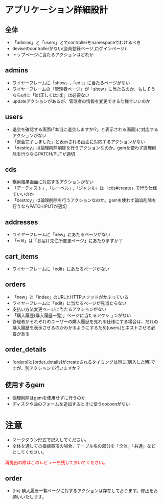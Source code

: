 # アプリケーション詳細設計
## 全体
- 「admins」と「users」とでcontrollerをnamespaceでわけるべき
- deviseのcontrollerがない(会員登録ページ,ログインページ)
- トップページに当たるアクションはどれか

## admins
- ワイヤーフレームに「show」,「edit」に当たるページがない
- ワイヤーフレームの「管理者ページ」が「show」に当たるのか、もしそうならurlに「id(正しくは:id)」は必要ない
- updateアクションがあるが、管理者の情報を変更できる仕様でいいのか

## users
- 退会を確認する画面(「本当に退会しますか!?」と表示される画面)に対応するアクションがない
- 「退会完了しました」と表示される画面に対応するアクションがない
- 「destroy」は論理削除削除を行うアクションなのか。gemを使わず論理削除を行うならPATCH/PUTが適切

## cds
- 検索結果画面に対応するアクションがない
- 「アーティスト」,「レーベル」,「ジャンル」は「cds#create」で行う仕様でいいのか
- 「destroy」は論理削除を行うアクションなのか。gemを使わず論旨削除を行うならPATCH/PUTが適切

## addresses
- ワイヤーフレームに「new」にあたるページがない
- 「edit」は「お届け先住所変更ページ」にあたりますか？

## cart_items
- ワイヤーフレームに「edit」にあたるページがない

## orders
- 「new」と「index」のURLとHTTPメソッドがかぶっている
- ワイヤーフレームに「edit」に当たるページが見当たらない
- 支払い方法変更ページに当たるアクションがない
- 「購入履歴(購入履歴一覧)」ページに当たるアクションがない
- 管理者がそれぞれのユーザーの購入履歴を見れる仕様にする場合は、だれの購入履歴を表示させるのかわかるようにするため[users]とネストさせる必要がある

## order_details
- [orders]と[order_details]がcreateされるタイミングは同じ(購入した時)ですが、別アクションで行いますか？

## 使用するgem
- 論理削除はgemを使用せずに行うのか
- ディスクや曲のフォームを追加するときに使うcocoonがない

# 注意
* マークダウン形式で記入してください。
* 全体を通しての指摘事項の場合、テーブル名の部分を「全体」「共通」などとしてください。

<font color="Red">再提出の際はこのレビューを残しておいてください。</font>

## order
- [fix] 購入履歴一覧ページに対するアクションは存在しております。修正をお願いいたします。
